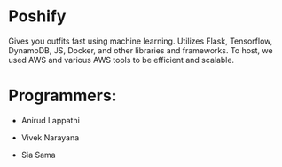 # Poshify
Gives you outfits fast using machine learning. Utilizes Flask, Tensorflow, DynamoDB, JS, Docker, and other libraries and frameworks. To host, we used AWS and various AWS tools to be efficient and scalable.

# Programmers:

- Anirud Lappathi

- Vivek Narayana

- Sia Sama
